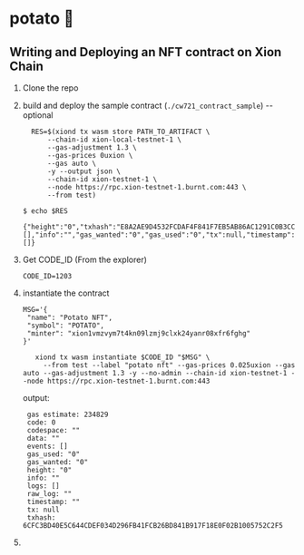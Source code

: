 # potato 🥔

## Writing and Deploying an NFT contract on Xion Chain
1. Clone the repo
2. build and deploy the sample contract (`./cw721_contract_sample`) -- optional
    ```
      RES=$(xiond tx wasm store PATH_TO_ARTIFACT \
          --chain-id xion-local-testnet-1 \
          --gas-adjustment 1.3 \
          --gas-prices 0uxion \
          --gas auto \
          -y --output json \
          --chain-id xion-testnet-1 \
          --node https://rpc.xion-testnet-1.burnt.com:443 \
          --from test)
    ```

    ```
    $ echo $RES

    {"height":"0","txhash":"E8A2AE9D4532FCDAF4F841F7EB5AB86AC1291C0B3CCCA9699B78983185993842","codespace":"","code":0,"data":"","raw_log":"","logs":[],"info":"","gas_wanted":"0","gas_used":"0","tx":null,"timestamp":"","events":[]}
    ```
3. Get CODE_ID (From the explorer)
    ```
    CODE_ID=1203
    ```
4. instantiate the contract
     ```
    MSG='{
      "name": "Potato NFT",
      "symbol": "POTATO",
      "minter": "xion1vmzvym7t4kn09lzmj9clxk24yanr08xfr6fghg"
    }'
   ```
   ```
      xiond tx wasm instantiate $CODE_ID "$MSG" \
        --from test --label "potato nft" --gas-prices 0.025uxion --gas auto --gas-adjustment 1.3 -y --no-admin --chain-id xion-testnet-1 --node https://rpc.xion-testnet-1.burnt.com:443
   ```

   output:
   ```
    gas estimate: 234829
    code: 0
    codespace: ""
    data: ""
    events: []
    gas_used: "0"
    gas_wanted: "0"
    height: "0"
    info: ""
    logs: []
    raw_log: ""
    timestamp: ""
    tx: null
    txhash: 6CFC3BD40E5C644CDEF034D296FB41FCB26BD841B917F18E0F02B1005752C2F5
   ```
5.